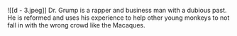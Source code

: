 ![[d - 3.jpeg]]
Dr. Grump is a rapper and business man with a dubious past. He is reformed and uses his experience to help other young monkeys to not fall in with the wrong crowd like the Macaques.